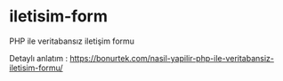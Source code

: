 # iletisim-form
PHP ile veritabansız iletişim formu

Detaylı anlatım : https://bonurtek.com/nasil-yapilir-php-ile-veritabansiz-iletisim-formu/
